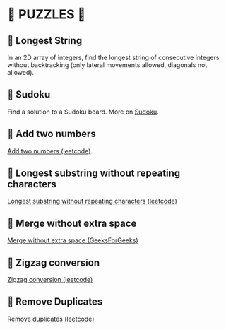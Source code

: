 # :game_die: PUZZLES :game_die:

## :dart: Longest String

In an 2D array of integers, find the longest string of consecutive integers without backtracking
(only lateral movements allowed, diagonals not allowed).

## :dart: Sudoku

Find a solution to a Sudoku board. More on [Sudoku](https://www.sudoku-solutions.com).

## :dart: Add two numbers

[Add two numbers (leetcode)](https://leetcode.com/problems/add-two-numbers).


## :dart: Longest substring without repeating characters

[Longest substring without repeating characters (leetcode)](https://leetcode.com/problems/longest-substring-without-repeating-characters)


## :dart: Merge without extra space

[Merge without extra space (GeeksForGeeks)](https://practice.geeksforgeeks.org/problems/merge-two-sorted-arrays-1587115620/1)

## :dart: Zigzag conversion

[Zigzag conversion (leetcode)](https://leetcode.com/problems/zigzag-conversion)

## :dart: Remove Duplicates

[Remove duplicates (leetcode)](https://leetcode.com/problems/remove-duplicates-from-sorted-array-ii)
